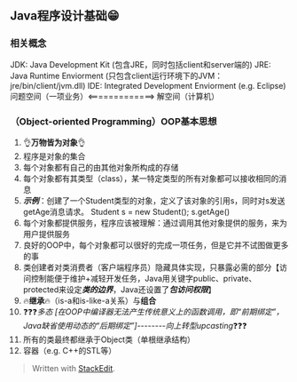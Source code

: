 ## Java程序设计基础😁

### 相关概念
JDK: Java Development Kit (包含JRE，同时包括client和server端的)
JRE: Java Runtime Enviorment (只包含client运行环境下的JVM：jre/bin/client/jvm.dll)
IDE: Integrated Development Enviorment (e.g. Eclipse)
问题空间（一项业务）<=============>   解空间（计算机）

### （Object-oriented Programming）OOP基本思想
1. 👌**万物皆为对象**👌
2. 程序是对象的集合
3. 每个对象都有自己的由其他对象所构成的存储
4. 每个对象都有其类型（class），某一特定类型的所有对象都可以接收相同的消息
5. ***示例***：创建了一个Student类型的对象，定义了该对象的引用s，同时对s发送getAge消息请求。 
    Student s = new Student();
    s.getAge()   
6. 每个对象都提供服务，程序应该被理解：通过调用其他对象提供的服务，来为用户提供服务
7. 良好的OOP中，每个对象都可以很好的完成一项任务，但是它并不试图做更多的事
8. 类创建者对类消费者（客户端程序员）隐藏具体实现，只暴露必需的部分【访问控制能便于维护+减轻开发任务，Java用关键字public、private、protected来设定*****类的边界*****，Java还设置了*****包访问权限*****】
9. 🔥**继承**🔥（is-a和is-like-a关系）与**组合**
10. ❓❓❓*多态 [在OOP中编译器无法产生传统意义上的函数调用，即“前期绑定”，Java缺省使用动态的“后期绑定”]--------向上转型upcasting*❓❓❓
11. 所有的类最终都继承于Object类（单根继承结构）
12. 容器（e.g. C++的STL等）




> Written with [StackEdit](https://stackedit.io/).
<!--stackedit_data:
eyJoaXN0b3J5IjpbLTEyNjM4NzkxNzIsNTMzMjQ2NTczLC04Nz
c3MDUxMjksNTAwMjcyODY3LC05NzQzOTgyNDgsLTQ0NDAzMDc4
OCw4MjU4MTIzNDMsMTAxNjkwMzMzNSwtODMwNTQxMzU1LDQxOD
g0NjgzNSwxNzE1ODI0NDkxLC0xNjEyNDg1MTkwLDE1NzcwNzg1
NDEsLTE3OTgyNTk4NzQsNzMzMTk3Mzk1LC04MjExOTc5ODAsLT
EyMjY1Mjk5ODNdfQ==
-->